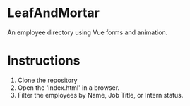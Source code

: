 # LeafAndMortar

An employee directory using Vue forms and animation.

# Instructions

1. Clone the repository
2. Open the 'index.html' in a browser.
3. Filter the employees by Name, Job Title, or Intern status.
